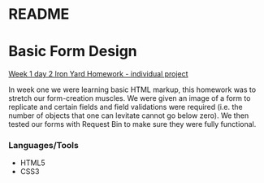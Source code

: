 # README

# Basic Form Design

[Week 1 day 2 Iron Yard Homework - individual project](https://github.com/samanthasheadavis/basicFormDesign)

In week one we were learning basic HTML markup, this homework was to stretch our form-creation muscles. We were given an image of a form to replicate and certain fields and field validations were required (i.e. the number of objects that one can levitate cannot go below zero). We then tested our forms with Request Bin to make sure they were fully functional.

### Languages/Tools
* HTML5
* CSS3
